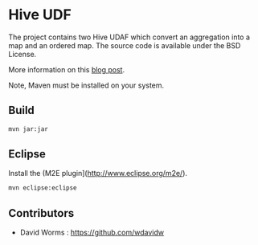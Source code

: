 
# Hive UDF

The project contains two Hive UDAF which convert an aggregation into a map and an ordered map. The source code is available under the BSD License.

More information on this [blog post](http://www.adaltas.com/blog/2012/03/06/hive-udaf-map-conversion/).

Note, Maven must be installed on your system.

Build
-----

```bash
mvn jar:jar
```

Eclipse
-------

Install the (M2E plugin](http://www.eclipse.org/m2e/).

```bash
mvn eclipse:eclipse
```

Contributors
------------

*	David Worms : <https://github.com/wdavidw>
